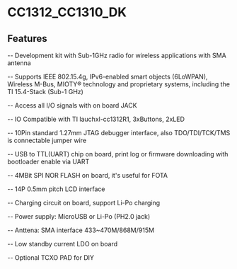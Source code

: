 # CC1312_CC1310_DK

## Features
-- Development kit with Sub-1GHz radio for wireless applications with SMA antenna

-- Supports IEEE 802.15.4g, IPv6-enabled smart objects (6LoWPAN), Wireless M-Bus, MIOTY® technology and proprietary systems, including the TI 15.4-Stack (Sub-1 GHz)

-- Access all I/O signals with on board JACK

-- IO Compatible with TI lauchxl-cc1312R1, 3xButtons, 2xLED 

-- 10Pin standard 1.27mm JTAG debugger interface, also TDO/TDI/TCK/TMS is connectable jumper wire

-- USB to TTL(UART) chip on board, print log or firmware downloading with bootloader enable via UART

-- 4MBit SPI NOR FLASH on board, it's useful for FOTA

-- 14P 0.5mm pitch LCD interface

-- Charging circuit on board, support Li-Po charging 

-- Power supply: MicroUSB or Li-Po (PH2.0 jack)

-- Anttena: SMA interface 433~470M/868M/915M

-- Low standby current LDO on board

-- Optional TCXO PAD for DIY

